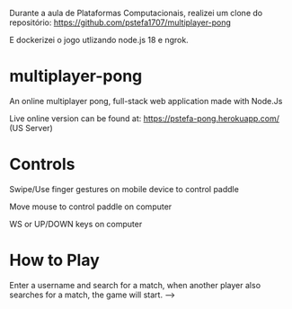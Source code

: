 Durante a aula de Plataformas Computacionais, realizei um clone do repositório: https://github.com/pstefa1707/multiplayer-pong

E dockerizei o jogo utlizando node.js 18 e ngrok.


 # multiplayer-pong
An online multiplayer pong, full-stack web application made with Node.Js

Live online version can be found at: https://pstefa-pong.herokuapp.com/ (US Server)

# Controls
Swipe/Use finger gestures on mobile device to control paddle

Move mouse to control paddle on computer

WS or UP/DOWN keys on computer

# How to Play
Enter a username and search for a match, when another player also searches for a match, the game will start. -->

